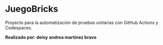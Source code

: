 # JuegoBricks

Proyecto para la automatización de pruebas unitarias con GitHub Actions y Codespaces.

**Realizado por: deisy andrea martinez bravo**


